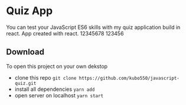 # Quiz App

You can test your JavaScript ES6 skills with my quiz application build in react. App created with react.
12345678
123456
## Download 

To open this project on your own dekstop 
 - clone this repo ` git clone https://github.com/kubo550/javascript-quiz.git `
 - install all dependencies ` yarn add `
 - open server on localhost ` yarn start `
